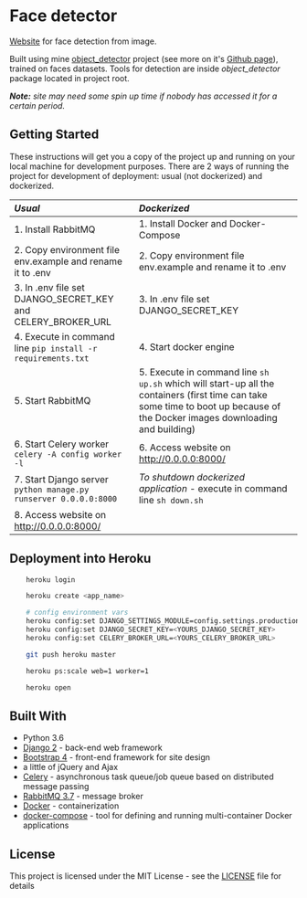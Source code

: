 # Face detector
[Website](https://face-detector-app.herokuapp.com/) for face detection from image.

Built using mine [object_detector](https://github.com/VladKha/object_detector) project (see more on it's [Github page](https://github.com/VladKha/object_detector)),
trained on faces datasets.
Tools for detection are inside _object_detector_ package located in project root.

_**Note:** site may need some spin up time if nobody has accessed it for a certain period._

## Getting Started
These instructions will get you a copy of the project up and running
on your local machine for development purposes.
There are 2 ways of running the project for development of deployment:
usual (not dockerized) and dockerized.

 _Usual_|_Dockerized_
 |:---|:---|
 1\. Install RabbitMQ | 1\. Install Docker and Docker-Compose
 2\. Copy environment file env.example and rename it to .env | 2\. Copy environment file env.example and rename it to .env
 3\. In .env file set DJANGO_SECRET_KEY and CELERY_BROKER_URL | 3\. In .env file set DJANGO_SECRET_KEY
 4\. Execute in command line `pip install -r requirements.txt` | 4\. Start docker engine
 5\. Start RabbitMQ | 5\. Execute in command line `sh up.sh` which will start-up all the containers (first time can take some time to boot up because of the Docker images downloading and building)
 6\. Start Celery worker `celery -A config worker -l` | 6\. Access website on http://0.0.0.0:8000/
 7\. Start Django server `python manage.py runserver 0.0.0.0:8000` | _To shutdown dockerized application_ - execute in command line `sh down.sh`
 8\. Access website on http://0.0.0.0:8000/ |



## Deployment into Heroku
```bash
    heroku login

    heroku create <app_name>

    # config environment vars
    heroku config:set DJANGO_SETTINGS_MODULE=config.settings.production
    heroku config:set DJANGO_SECRET_KEY=<YOURS_DJANGO_SECRET_KEY>
    heroku config:set CELERY_BROKER_URL=<YOURS_CELERY_BROKER_URL>

    git push heroku master

    heroku ps:scale web=1 worker=1

    heroku open
```

## Built With
- Python 3.6
- [Django 2](https://www.djangoproject.com/) - back-end web framework
- [Bootstrap 4](https://getbootstrap.com/) - front-end framework for site design
- a little of jQuery and Ajax
- [Celery](http://www.celeryproject.org/) - asynchronous task queue/job queue based on distributed message passing
- [RabbitMQ 3.7](https://www.rabbitmq.com/) - message broker
- [Docker](https://www.docker.com/) - containerization
- [docker-compose](https://docs.docker.com/compose/) - tool for defining and running multi-container Docker applications

## License
This project is licensed under the MIT License - see the [LICENSE](LICENSE.md) file for details